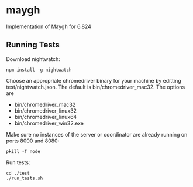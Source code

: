 # maygh
Implementation of Maygh for 6.824

## Running Tests

Download nightwatch:

`npm install -g nightwatch`

Choose an appropriate chromedriver binary for your machine by
editting test/nightwatch.json.  The default is bin/chromedriver_mac32.
The options are

* bin/chromedriver_mac32
* bin/chromedriver_linux32
* bin/chromedriver_linux64
* bin/chromedriver_win32.exe

Make sure no instances of the server or coordinator are already running on
ports 8000 and 8080:

`pkill -f node`

Run tests:

```
cd ./test
./run_tests.sh
```
